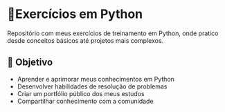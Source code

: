 # 🐍Exercícios em Python 

Repositório com meus exercícios de treinamento em Python, onde pratico desde conceitos básicos até projetos mais complexos.

## 📌 Objetivo
- Aprender e aprimorar meus conhecimentos em Python
- Desenvolver habilidades de resolução de problemas
- Criar um portfólio público dos meus estudos
- Compartilhar conhecimento com a comunidade
